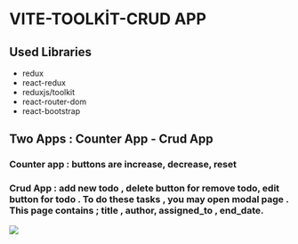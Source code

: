 # VITE-TOOLKİT-CRUD APP

## Used Libraries

- redux
- react-redux
- reduxjs/toolkit
- react-router-dom
- react-bootstrap

## Two Apps : Counter App - Crud App 

### Counter app : buttons are increase, decrease, reset

### Crud App : add new todo , delete button for remove todo, edit button for todo . To do these tasks , you may open modal  page . This page contains ; title , author, assigned_to , end_date. 




![](./vite/src/assets/Animation.gif)